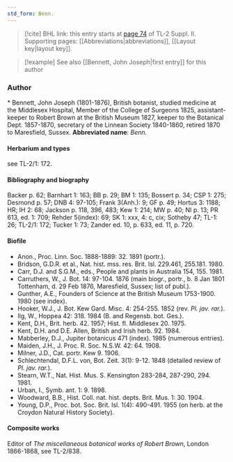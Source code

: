 ```yaml
---
std_form: Benn.
---
```


> [!cite] BHL link: this entry starts at [page 74](https://www.biodiversitylibrary.org/page/33265271) of TL-2 Suppl. II.
> Supporting pages: [[Abbreviations|abbreviations]], [[Layout key|layout key]].

> [!example] See also [[Bennett, John Joseph|first entry]] for this author

### Author

\* Bennett, John Joseph (1801-1876), British botanist, studied medicine at the Middlesex Hospital, Member of the College of Surgeons 1825, assistant-keeper to Robert Brown at the British Museum 1827, keeper to the Botanical Dept. 1857-1870, secretary of the Linnean Society 1840-1860, retired 1870 to Maresfield, Sussex. 
**Abbreviated name**: *Benn.*

#### Herbarium and types

see TL-2/1: 172.

#### Bibliography and biography

Backer p. 62; Barnhart 1: 163; BB p. 29; BM 1: 135; Bossert p. 34; CSP 1: 275; Desmond p. 57; DNB 4: 97-105; Frank 3(Anh.): 9; GF p. 49; Hortus 3: 1188; HR; IH 2: 68; Jackson p. 118, 396, 483; Kew 1: 214; MW p. 40; NI p. 13; PR 613, ed. 1: 709; Rehder 5(index): 69; SK 1: xxx, 4: c, cix; Sotheby 47; TL-1: 26; TL-2/1: 172; Tucker 1: 73; Zander ed. 10, p. 633, ed. 11, p. 720.

#### Biofile

- Anon., Proc. Linn. Soc. 1888-1889: 32. 1891 (portr.).
- Bridson, G.D.R. et al., Nat. hist. mss. res. Brit. Isl. 229.461, 255.181. 1980.
- Carr, D.J. and S.G.M., eds., People and plants in Australia 154, 155. 1981.
- Carruthers, W., J. Bot. 14: 97-104. 1876 (main biogr., portr., b. 8 Jan 1801 Tottenham, d. 29 Feb 1876, Maresfield, Sussex; list of publ.).
- Gunther, A.E., Founders of Science at the British Museum 1753-1900. 1980 (see index).
- Hooker, W.J., J. Bot. Kew Gard. Misc. 4: 254-255. 1852 (rev. *Pl. jav. rar.*).
- Ilg, W., Hoppea 42: 318. 1984 (B. and Regensb. bot. Ges.).
- Kent, D.H., Brit. herb. 42. 1957; Hist. fl. Middlesex 20. 1975.
- Kent, D.H. and D.E. Allen, British and Irish herb. 92. 1984.
- Mabberley, D.J., Jupiter botanicus 471 (index). 1985 (numerous entries).
- Maiden, J.H., J. Proc. R. Soc. N.S.W. 42: 64. 1908.
- Milner, J.D., Cat. portr. Kew 9. 1906.
- Schlechtendal, D.F.L. von, Bot. Zeit. 3(1): 9-12. 1848 (detailed review of *Pl. jav. rar.*).
- Stearn, W.T., Nat. Hist. Mus. S. Kensington 283-284, 287-290, 294. 1981.
- Urban, I., Symb. ant. 1: 9. 1898.
- Woodward, B.B., Hist. Coll. nat. hist. depts. Brit. Mus. 1: 30. 1904.
- Young, D.P., Proc. bot. Soc. Brit. Isl. 1(4): 490-491. 1955 (on herb. at the Croydon Natural History Society).

#### Composite works

Editor of *The miscellaneous botanical works of Robert Brown*, London 1866-1868, see TL-2/838.

